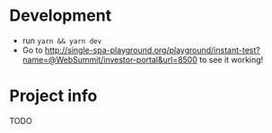 # Development

- run `yarn && yarn dev`
- Go to http://single-spa-playground.org/playground/instant-test?name=@WebSummit/investor-portal&url=8500 to see it working!

# Project info
TODO
